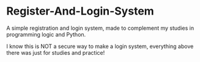 # Register-And-Login-System
A simple registration and login system, made to complement my studies in programming logic and Python.

I know this is NOT a secure way to make a login system, everything above there was just for studies and practice!
